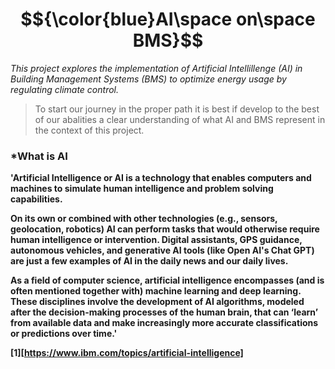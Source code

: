 # $${\color{blue}AI\space on\space BMS}$$ 
*This project explores the implementation of Artificial Intellillenge (AI)
 in Building Management Systems (BMS) to optimize energy usage by regulating 
 climate control.*

>To start our journey in the proper path it is best if develop to the 
best of our abalities a clear understanding of what AI and BMS represent in the 
context of this project.

### *What is AI
<strong>'Artificial Intelligence or AI is a technology that enables computers and 
machines to simulate human intelligence and problem solving capabilities.

On its own or combined with other technologies (e.g., sensors, geolocation, 
robotics) AI can perform tasks that would otherwise require human intelligence 
or intervention. Digital assistants, GPS guidance, autonomous vehicles, and 
generative AI tools (like Open AI's Chat GPT) are just a few examples of AI in 
the daily news and our daily lives.

As a field of computer science, artificial intelligence encompasses 
(and is often mentioned together with) machine learning and deep learning. 
These disciplines involve the development of AI algorithms, modeled after the 
decision-making processes of the human brain, that can ‘learn’ from available 
data and make increasingly more accurate classifications or predictions over 
time.'<strong>

[1][https://www.ibm.com/topics/artificial-intelligence]



 

